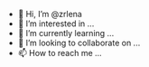 - 👋 Hi, I’m @zrlena
- 👀 I’m interested in ...
- 🌱 I’m currently learning ...
- 💞️ I’m looking to collaborate on ...
- 📫 How to reach me ...


<!---
zrlena/zrlena is a ✨ special ✨ repository because its `README.md` (this file) appears on your GitHub profile.
You can click the Preview link to take a look at your changes.
--->

